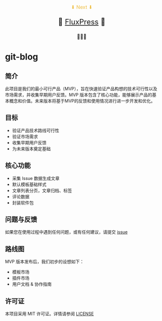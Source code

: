 <div style="text-align: center; margin-bottom: 32px">
  <p style="font-size: 16px; color: #eebd42">⬇ Next ⬇</p>
  <p style="font-size: 24px">
    <span>🎉</span>
    <a href="https://github.com/fluxpress" target="_blank">FluxPress</a>
    <span>🎉</span>
  </p>
  <p style="font-size: 16px">👏👏👏</p>
</div>

# git-blog

## 简介

此项目是我们的最小可行产品（MVP），旨在快速验证产品构想的技术可行性以及市场需求，并收集早期用户反馈。MVP 版本包含了核心功能，能够展示产品的基本概念和价值。未来版本将基于MVP的反馈和使用情况进行进一步开发和优化。

## 目标

- 验证产品技术路线可行性
- 验证市场需求
- 收集早期用户反馈
- 为未来版本奠定基础

## 核心功能

- 采集 Issue 数据生成文章
- 默认模板基础样式
- 文章列表分页，文章归档、标签
- 评论数据
- 封装软件包

## 问题与反馈

如果您在使用过程中遇到任何问题，或有任何建议，请提交 [issue](https://github.com/liangpengyv/git-blog/issues)

## 路线图

MVP 版本发布后，我们初步的设想如下：

- 模板市场
- 插件市场
- 用户文档 & 协作指南

## 许可证

本项目采用 MIT 许可证。详情请参阅 [LICENSE](./LICENSE)
